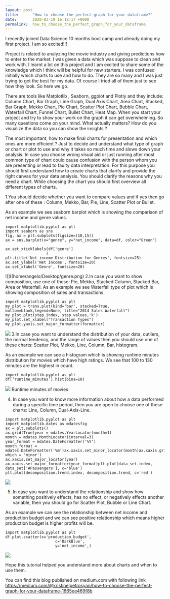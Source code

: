```yaml
---
layout: post
title:      "How to choose the perfect graph for your dataframe?"
date:       2020-03-19 16:18:17 +0000
permalink:  how_to_choose_the_perfect_graph_for_your_dataframe
---
```


I recently joined Data Science 10 months boot camp and already doing my first project. I am so excited!!!

Project is related to analyzing the movie industry and giving predictions how to enter to the market. I was given a data which was suppose to clean and work with. I learnt a lot on this project and I am excited to share some of the knowledge which I think will be helpful for new starters. I was confused initially which charts to use and how to do. They are so many and I was just trying to get the best for my data. Of course I tried all of them just to see how they look. So here we go.

There are tools like Matplotlib , Seaborn, ggplot and Plotly and they include: Column Chart, Bar Graph, Line Graph, Dual Axis Chart, Area Chart, Stacked, Bar Graph, Mekko Chart, Pie Chart, Scatter Plot Chart, Bubble Chart, Waterfall Chart, Funnel Chart, Bullet Chart, Heat Map.
When you start your project and try to show your work on the graph it can get overwhelming. So many questions come on your mind. What actually matters? How do you visualize the data so you can show the insights ?

The most important, how to make final charts for presentation and which ones are more efficient ?
Just to decide and understand what type of graph or chart or plot to use and why it takes so much time and slows down your analysis. In case you choose wrong visual aid or just running after most common type of chart could cause confusion with the person whom you are presenting or lead to faulty data interpretation. For this purpose you should first understand how to create charts that clarify and provide the right canvas for your data analysis. You should clarify the reasons why you need a chart. While choosing the chart you should first overview all different types of charts.

1.You should decide whether you want to compare values and if yes then go after one of these : Column, Mekko, Bar, Pie, Line, Scatter Plot or Bullet.

As an example we see seaborn barplot which is showing the comparison of net income and genre values.
```
import matplotlib.pyplot as plt
import seaborn as sns
fig, ax = plt.subplots(figsize=(18,15))
ax = sns.barplot(x="genre", y="net_income", data=df, color="Green")

ax.set_xticklabels(df['genre']
                  )
plt.title('Net income Distribution for Genres', fontsize=25)
ax.set_ylabel('Net Income', fontsize=20)
ax.set_xlabel('Genre', fontsize=20)
```

![]((home/angelo/Desktop/genre.png)
2.In case you want to show composition, use one of these: Pie, Mekko, Stacked Column, Stacked Bar, Area or Waterfall.
As an example we see Waterfall type of plot which is showing composition of sales and transactions.
```
import matplotlib.pyplot as plt
my_plot = trans.plot(kind='bar', stacked=True, bottom=blank,legend=None, title="2014 Sales Waterfall")
my_plot.plot(step.index, step.values,'k')
my_plot.set_xlabel("Transaction Types")
my_plot.yaxis.set_major_formatter(formatter)
```
![]((home/angelo/Desktop/waterfall2.png))
3.In case you want to understand the distribution of your data, outliers, the normal tendency, and the range of values then you should use one of these charts: Scatter Plot, Mekko, Line, Column, Bar, histogram.

As an example we can see a histogram which is showing runtime minutes distribution for movies which have high ratings. We see that 100 to 130 minutes are the highest in count.
```
import matplotlib.pyplot as plt
df[‘runtime_minutes’].hist(bins=10)
```

![](home/angelo/Desktop/hist.png)
Runtime minutes of movies

4. In case you want to know more information about how a data performed during a specific time period, then you are open to choose one of these charts: Line, Column, Dual-Axis-Line.
```
import matplotlib.pyplot as plt
import matplotlib.dates as mdatesfig
ax = plt.subplots()
ax.grid(True)year = mdates.YearLocator(month=1)
month = mdates.MonthLocator(interval=3)
year_format = mdates.DateFormatter('%Y')
month_format = mdates.DateFormatter('%m')ax.xaxis.set_minor_locator(month)ax.xaxis.grid(True, which = 'minor')
ax.xaxis.set_major_locator(year)
ax.xaxis.set_major_formatter(year_format)plt.plot(data_set.index, data_set['#Passengers'], c='blue')
plt.plot(decomposition.trend.index, decomposition.trend, c='red')
```

![](home/angelo/Desktop/data.png)

5. In case you want to understand the relationship and show how something positively effects, has no effect, or negatively effects another variable, then you should go for Scatter Plot, Bubble or Line Chart.

As an example we can see the relationship between net income and production budget and we can see positive relationship which means higher production budget is higher profits will be.

```
import matplotlib.pyplot as plt
df.plot.scatter(x='production_budget',
                      c='DarkBlue',
                      y='net_income',)
```
![](home/angelo/Desktop/scatter.png)

Hope this tutorial helped you understand more about charts and when to use them.

You can find this blog published on medium.com with following link https://medium.com/@kristinelpetrosyan/how-to-choose-the-perfect-graph-for-your-dataframe-1665ee469f8b
